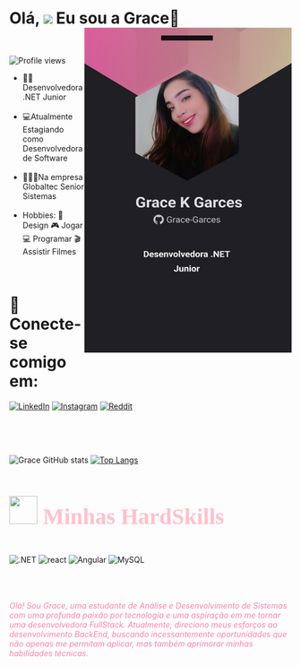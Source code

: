 
<h1 align="left"> Olá, <img src="https://raw.githubusercontent.com/kaueMarques/kaueMarques/master/hi.gif" height="30px"/> Eu sou a Grace🌟 
<img align="right" src="ImagemPrincipal.jpeg" width="370" height="580"> </h1>
<br>

<p align="left"> <img src="https://komarev.com/ghpvc/?username=Grace-Garces&color=green" alt="Profile views" /> </p>


- 👨‍💻 Desenvolvedora .NET Junior <br><br>
- 💻Atualmente Estagiando como Desenvolvedora de Software <br><br>
- 👩🏽‍💼Na empresa Globaltec Senior Sistemas
<br><br>
- Hobbies:
🎨 Design
🎮 Jogar
💻 Programar
🎬 Assistir Filmes </b>

<br> <h1> 📱 Conecte-se comigo em:</h1>

[![LinkedIn](https://img.shields.io/badge/LinkedIn-0077B5?style=for-the-badge&logo=linkedin&logoColor=white
)](https://www.linkedin.com/in/grace-batista-103174210/)
[![Instagram](https://img.shields.io/badge/Instagram-E4405F?style=for-the-badge&logo=instagram&logoColor=white
)](https://www.instagram.com/gracek_xo/)
[![Reddit](https://img.shields.io/badge/Reddit-FF4500?style=for-the-badge&logo=reddit&logoColor=white)](https://www.reddit.com/user/Gracek_XOXO/)


<br><br><br>

![Grace GitHub stats](https://github-readme-stats.vercel.app/api?username=Grace-Garces&show_icons=true&theme=dracula)
[![Top Langs](https://github-readme-stats.vercel.app/api/top-langs/?username=Grace-Garces&show_icons=true&theme=dracula)](https://github.com/Grace-Garces/github-readme-stats) 



<h1 style="font-family: Alex Brush; font-size: 40px; color: Pink;"> <img src="https://img.icons8.com/?size=100&id=yggUP2AbmFLz&format=png&color=000000" width="50" height="50"/> Minhas HardSkills </h1>

<div style="display: inline_block"><br/>
    <img align="center"= alt=".NET"src="https://img.shields.io/badge/.NET-5C2D91?style=for-the-badge&logo=.net&logoColor=white"/> 
    <img align="center"= alt="react"src="https://img.shields.io/badge/React-20232A?style=for-the-badge&logo=react&logoColor=61DAFB"/>
    <img align="center"= alt="Angular"src="https://img.shields.io/badge/Angular-DD0031?style=for-the-badge&logo=angular&logoColor=white"/>
    <img align="center"= alt="MySQL"src="https://img.shields.io/badge/MySQL-00000F?style=for-the-badge&logo=mysql&logoColor=white"/>
    </div><br>



<br>



<br>

<span style='color:#FF80AB'> *_Olá! Sou Grace, uma estudante de Análise e Desenvolvimento de Sistemas com uma profunda paixão por tecnologia e uma aspiração em me tornar uma desenvolvedora FullStack. Atualmente, direciono meus esforços ao desenvolvimento BackEnd, buscando incessantemente oportunidades que não apenas me permitam aplicar, mas também aprimorar minhas habilidades técnicas._*</span>

<br>
<br>


